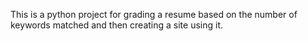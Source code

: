 This is a python project for grading a resume based on the number of keywords matched and then creating a site using it.
